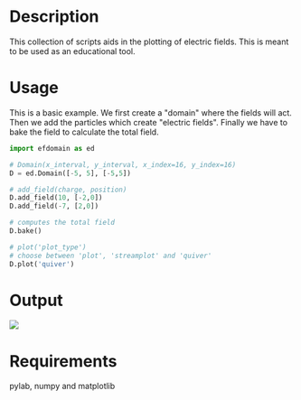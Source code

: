 # Description
This collection of scripts aids in the plotting of electric fields.
This is meant to be used as an educational tool.

# Usage

This is a basic example. We first create a "domain" where the fields
will act. Then we add the particles which create "electric fields".
Finally we have to bake the field to calculate the total field.

```python
import efdomain as ed

# Domain(x_interval, y_interval, x_index=16, y_index=16)
D = ed.Domain([-5, 5], [-5,5])

# add_field(charge, position)
D.add_field(10, [-2,0])
D.add_field(-7, [2,0])

# computes the total field
D.bake()

# plot('plot_type')
# choose between 'plot', 'streamplot' and 'quiver'
D.plot('quiver')
```

# Output
![](https://github.com/carlosb/fieldgraph/blob/master/Example/output.png)

# Requirements
pylab, numpy and matplotlib
